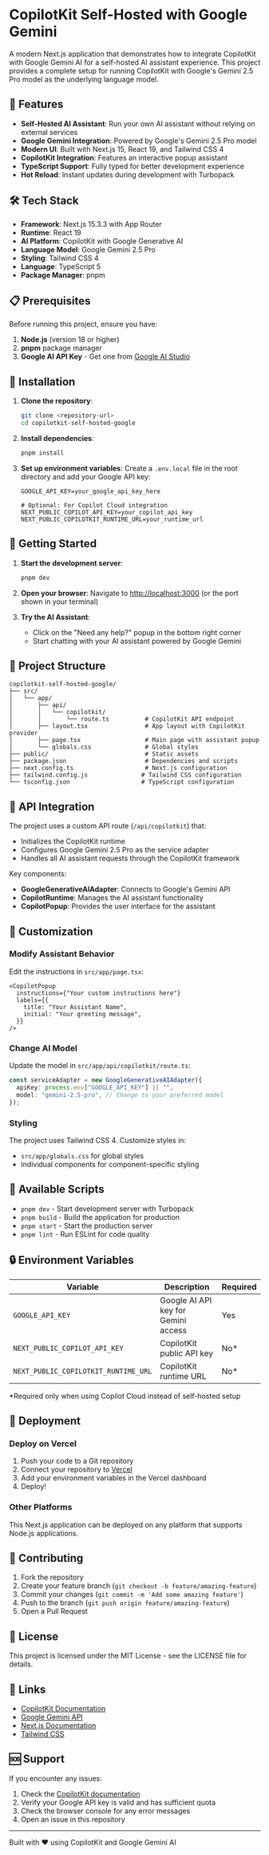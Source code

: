 # CopilotKit Self-Hosted with Google Gemini

A modern Next.js application that demonstrates how to integrate CopilotKit with Google Gemini AI for a self-hosted AI assistant experience. This project provides a complete setup for running CopilotKit with Google's Gemini 2.5 Pro model as the underlying language model.

## 🚀 Features

- **Self-Hosted AI Assistant**: Run your own AI assistant without relying on external services
- **Google Gemini Integration**: Powered by Google's Gemini 2.5 Pro model
- **Modern UI**: Built with Next.js 15, React 19, and Tailwind CSS 4
- **CopilotKit Integration**: Features an interactive popup assistant
- **TypeScript Support**: Fully typed for better development experience
- **Hot Reload**: Instant updates during development with Turbopack

## 🛠️ Tech Stack

- **Framework**: Next.js 15.3.3 with App Router
- **Runtime**: React 19
- **AI Platform**: CopilotKit with Google Generative AI
- **Language Model**: Google Gemini 2.5 Pro
- **Styling**: Tailwind CSS 4
- **Language**: TypeScript 5
- **Package Manager**: pnpm

## 📋 Prerequisites

Before running this project, ensure you have:

1. **Node.js** (version 18 or higher)
2. **pnpm** package manager
3. **Google AI API Key** - Get one from [Google AI Studio](https://makersuite.google.com/app/apikey)

## 🔧 Installation

1. **Clone the repository**:
   ```bash
   git clone <repository-url>
   cd copilotkit-self-hosted-google
   ```

2. **Install dependencies**:
   ```bash
   pnpm install
   ```

3. **Set up environment variables**:
   Create a `.env.local` file in the root directory and add your Google API key:
   ```env
   GOOGLE_API_KEY=your_google_api_key_here
   
   # Optional: For Copilot Cloud integration
   NEXT_PUBLIC_COPILOT_API_KEY=your_copilot_api_key
   NEXT_PUBLIC_COPILOTKIT_RUNTIME_URL=your_runtime_url
   ```

## 🚀 Getting Started

1. **Start the development server**:
   ```bash
   pnpm dev
   ```

2. **Open your browser**:
   Navigate to [http://localhost:3000](http://localhost:3000) (or the port shown in your terminal)

3. **Try the AI Assistant**:
   - Click on the "Need any help?" popup in the bottom right corner
   - Start chatting with your AI assistant powered by Google Gemini

## 📁 Project Structure

```
copilotkit-self-hosted-google/
├── src/
│   └── app/
│       ├── api/
│       │   └── copilotkit/
│       │       └── route.ts          # CopilotKit API endpoint
│       ├── layout.tsx                # App layout with CopilotKit provider
│       ├── page.tsx                  # Main page with assistant popup
│       └── globals.css               # Global styles
├── public/                           # Static assets
├── package.json                      # Dependencies and scripts
├── next.config.ts                    # Next.js configuration
├── tailwind.config.js               # Tailwind CSS configuration
└── tsconfig.json                    # TypeScript configuration
```

## 🔌 API Integration

The project uses a custom API route (`/api/copilotkit`) that:

- Initializes the CopilotKit runtime
- Configures Google Gemini 2.5 Pro as the service adapter
- Handles all AI assistant requests through the CopilotKit framework

Key components:
- **GoogleGenerativeAIAdapter**: Connects to Google's Gemini API
- **CopilotRuntime**: Manages the AI assistant functionality
- **CopilotPopup**: Provides the user interface for the assistant

## 🎨 Customization

### Modify Assistant Behavior
Edit the instructions in `src/app/page.tsx`:
```tsx
<CopilotPopup
  instructions={"Your custom instructions here"}
  labels={{
    title: "Your Assistant Name",
    initial: "Your greeting message",
  }}
/>
```

### Change AI Model
Update the model in `src/app/api/copilotkit/route.ts`:
```typescript
const serviceAdapter = new GoogleGenerativeAIAdapter({
  apiKey: process.env["GOOGLE_API_KEY"] || "",
  model: "gemini-2.5-pro", // Change to your preferred model
});
```

### Styling
The project uses Tailwind CSS 4. Customize styles in:
- `src/app/globals.css` for global styles
- Individual components for component-specific styling

## 📝 Available Scripts

- `pnpm dev` - Start development server with Turbopack
- `pnpm build` - Build the application for production
- `pnpm start` - Start the production server
- `pnpm lint` - Run ESLint for code quality

## 🔒 Environment Variables

| Variable | Description | Required |
|----------|-------------|----------|
| `GOOGLE_API_KEY` | Google AI API key for Gemini access | Yes |
| `NEXT_PUBLIC_COPILOT_API_KEY` | CopilotKit public API key | No* |
| `NEXT_PUBLIC_COPILOTKIT_RUNTIME_URL` | CopilotKit runtime URL | No* |

*Required only when using Copilot Cloud instead of self-hosted setup

## 🚀 Deployment

### Deploy on Vercel
1. Push your code to a Git repository
2. Connect your repository to [Vercel](https://vercel.com)
3. Add your environment variables in the Vercel dashboard
4. Deploy!

### Other Platforms
This Next.js application can be deployed on any platform that supports Node.js applications.

## 🤝 Contributing

1. Fork the repository
2. Create your feature branch (`git checkout -b feature/amazing-feature`)
3. Commit your changes (`git commit -m 'Add some amazing feature'`)
4. Push to the branch (`git push origin feature/amazing-feature`)
5. Open a Pull Request

## 📄 License

This project is licensed under the MIT License - see the LICENSE file for details.

## 🔗 Links

- [CopilotKit Documentation](https://docs.copilotkit.ai/)
- [Google Gemini API](https://ai.google.dev/)
- [Next.js Documentation](https://nextjs.org/docs)
- [Tailwind CSS](https://tailwindcss.com/)

## 🆘 Support

If you encounter any issues:

1. Check the [CopilotKit documentation](https://docs.copilotkit.ai/)
2. Verify your Google API key is valid and has sufficient quota
3. Check the browser console for any error messages
4. Open an issue in this repository

---

Built with ❤️ using CopilotKit and Google Gemini AI